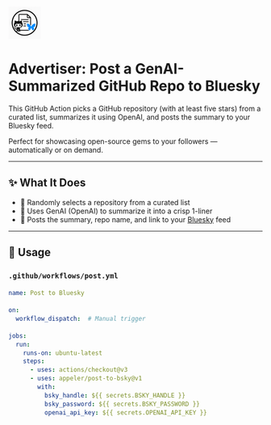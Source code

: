 <img src="advertiser_logo.png" alt="Repo Logo" width="64" height="64" />

# Advertiser: Post a GenAI-Summarized GitHub Repo to Bluesky

This GitHub Action picks a GitHub repository (with at least five stars) from a curated list, summarizes it using OpenAI, and posts the summary to your Bluesky feed.

Perfect for showcasing open-source gems to your followers — automatically or on demand.

---

## ✨ What It Does

- 🔀 Randomly selects a repository from a curated list
- 🧠 Uses GenAI (OpenAI) to summarize it into a crisp 1-liner
- 🔗 Posts the summary, repo name, and link to your [Bluesky](https://bsky.app/) feed

---

## 🚀 Usage

### `.github/workflows/post.yml`

```yaml
name: Post to Bluesky

on:
  workflow_dispatch:  # Manual trigger

jobs:
  run:
    runs-on: ubuntu-latest
    steps:
      - uses: actions/checkout@v3
      - uses: appeler/post-to-bsky@v1
        with:
          bsky_handle: ${{ secrets.BSKY_HANDLE }}
          bsky_password: ${{ secrets.BSKY_PASSWORD }}
          openai_api_key: ${{ secrets.OPENAI_API_KEY }}
